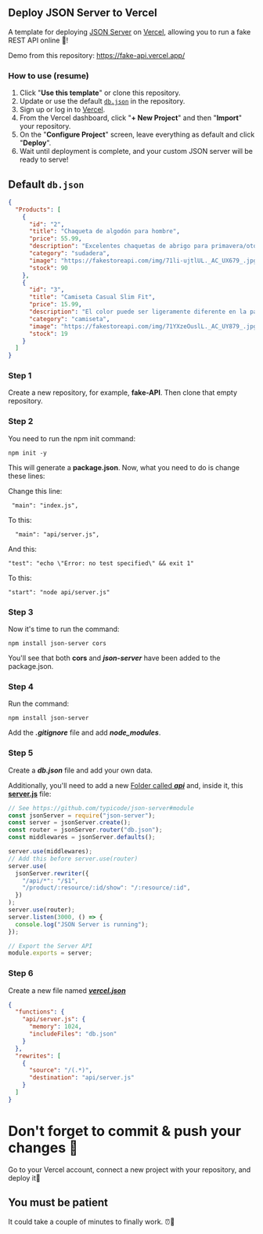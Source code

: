 ## Deploy JSON Server to Vercel

A template for deploying [JSON Server](https://github.com/typicode/json-server) on [Vercel](https://vercel.com), allowing you to run a fake REST API online 🐣!

Demo from this repository:
https://fake-api.vercel.app/

### How to use (resume)

1. Click "**Use this template**" or clone this repository.
2. Update or use the default [`db.json`](./db.json) in the repository.
3. Sign up or log in to [Vercel](https://vercel.com).
4. From the Vercel dashboard, click "**+ New Project**" and then "**Import**" your repository.
5. On the "**Configure Project**" screen, leave everything as default and click "**Deploy**".
6. Wait until deployment is complete, and your custom JSON server will be ready to serve!

## Default `db.json`

```json
{
  "Products": [
    {
      "id": "2",
      "title": "Chaqueta de algodón para hombre",
      "price": 55.99,
      "description": "Excelentes chaquetas de abrigo para primavera/otoño/invierno, adecuadas para muchas ocasiones, como trabajar, hacer caminatas, acampar, escalar montañas/rocas, andar en bicicleta, viajar u otras actividades al aire libre. Buena opción de regalo para usted o su familiar. Un amor de corazón cálido al Padre, esposo o hijo en este día de acción de gracias o Navidad.",
      "category": "sudadera",
      "image": "https://fakestoreapi.com/img/71li-ujtlUL._AC_UX679_.jpg",
      "stock": 90
    },
    {
      "id": "3",
      "title": "Camiseta Casual Slim Fit",
      "price": 15.99,
      "description": "El color puede ser ligeramente diferente en la pantalla y en la práctica. / Tenga en cuenta que la constitución corporal varía según la persona, por lo tanto, la información detallada sobre el tamaño debe revisarse a continuación en la descripción del producto.",
      "category": "camiseta",
      "image": "https://fakestoreapi.com/img/71YXzeOuslL._AC_UY879_.jpg",
      "stock": 19
    }
  ]
}
```

### Step 1

Create a new repository, for example, **fake-API**. Then clone that empty repository.

### Step 2

You need to run the npm init command:

```
npm init -y
```

This will generate a **package.json**. Now, what you need to do is change these lines:

Change this line:

```
 "main": "index.js",
```

To this:

```
  "main": "api/server.js",
```

And this:

```
"test": "echo \"Error: no test specified\" && exit 1"
```

To this:

```
"start": "node api/server.js"
```

### Step 3

Now it's time to run the command:

```
npm install json-server cors
```

You'll see that both **cors** and **_json-server_** have been added to the package.json.

### Step 4

Run the command:

```
npm install json-server
```

Add the **_.gitignore_** file and add **_node_modules_**.

### Step 5

Create a **_db.json_** file and add your own data.

Additionally, you'll need to add a new [Folder called **_api_**](./api/) and, inside it, this [**server.js**](./api/server.js) file:

```javascript
// See https://github.com/typicode/json-server#module
const jsonServer = require("json-server");
const server = jsonServer.create();
const router = jsonServer.router("db.json");
const middlewares = jsonServer.defaults();

server.use(middlewares);
// Add this before server.use(router)
server.use(
  jsonServer.rewriter({
    "/api/*": "/$1",
    "/product/:resource/:id/show": "/:resource/:id",
  })
);
server.use(router);
server.listen(3000, () => {
  console.log("JSON Server is running");
});

// Export the Server API
module.exports = server;
```

### Step 6

Create a new file named [**_vercel.json_**](./vercel.json)

```json
{
  "functions": {
    "api/server.js": {
      "memory": 1024,
      "includeFiles": "db.json"
    }
  },
  "rewrites": [
    {
      "source": "/(.*)",
      "destination": "api/server.js"
    }
  ]
}
```

# Don't forget to commit & push your changes 🐣

Go to your Vercel account, connect a new project with your repository, and deploy it💙

## You must be patient

It could take a couple of minutes to finally work. ⏰🥹
